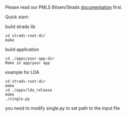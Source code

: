 Please read our PMLS Bösen/Strads [documentation](http://docs.petuum.com/) first.

Quick start:

build strads lib
```
cd strads-root-dir
make
```

build application 
```
cd ./apps/your-app-dir
Make in app/your app 
```

example for LDA 
```
cd strads-root-dir 
make 
cd ./apps/lda_release 
make 
./single.py
```
you need to modify single.py to set path to the input file 
